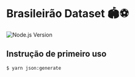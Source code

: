 # Brasileirão Dataset 🏟️⚽️

![Node.js Version](https://img.shields.io/badge/Node.js-v18.16.0-green)

## Instrução de primeiro uso

```bash
$ yarn json:generate
```
